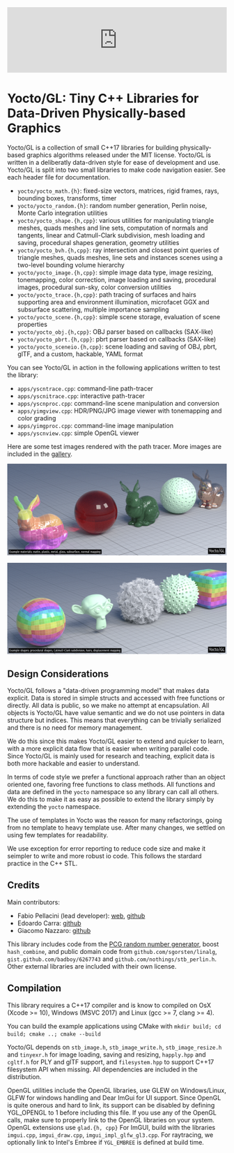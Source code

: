 
<iframe width="100%" height="auto" src="https://www.youtube.com/embed/XlrMk0kJ3sc?autoplay=1&controls=0&loop=1&showinfo=0" frameborder="0" allow="accelerometer; autoplay; encrypted-media;" allowfullscreen></iframe>

# Yocto/GL: Tiny C++ Libraries for Data-Driven Physically-based Graphics

Yocto/GL is a collection of small C++17 libraries for building 
physically-based graphics algorithms released under the MIT license.
Yocto/GL is written in a deliberatly data-driven style for ease of
development and use. 
Yocto/GL is split into two small libraries to make code navigation easier.
See each header file for documentation.

- `yocto/yocto_math.{h}`: fixed-size vectors, matrices, rigid frames, rays, 
   bounding boxes, transforms, timer
- `yocto/yocto_random.{h}`: random number generation, Perlin noise, Monte Carlo
   integration utilities
- `yocto/yocto_shape.{h,cpp}`:  various utilities for manipulating 
   triangle meshes, quads meshes and line sets, computation of normals and 
   tangents, linear and Catmull-Clark subdivision, mesh loading and saving, 
   procedural shapes generation, geometry utilities 
- `yocto/yocto_bvh.{h,cpp}`: ray intersection and closest point queries of 
   triangle meshes, quads meshes, line sets and instances scenes using a 
   two-level bounding volume hierarchy
- `yocto/yocto_image.{h,cpp}`: simple image data type, image resizing, 
   tonemapping, color correction, image loading and saving, 
   procedural images, procedural sun-sky, color conversion utilities
- `yocto/yocto_trace.{h,cpp}`: path tracing of surfaces and hairs supporting
   area and environment illumination, microfacet GGX and subsurface scattering,
   multiple importance sampling
- `yocto/yocto_scene.{h,cpp}`: simple scene storage, evaluation of scene 
   properties
- `yocto/yocto_obj.{h,cpp}`: OBJ parser based on callbacks (SAX-like)
- `yocto/yocto_pbrt.{h,cpp}`: pbrt parser based on callbacks (SAX-like)
- `yocto/yocto_sceneio.{h,cpp}`: scene loading and saving of OBJ, pbrt, glTF,
   and a custom, hackable, YAML format

You can see Yocto/GL in action in the following applications written to
test the library:

- `apps/yscntrace.cpp`: command-line path-tracer
- `apps/yscnitrace.cpp`: interactive path-tracer
- `apps/yscnproc.cpp`: command-line scene manipulation and conversion
- `apps/yimgview.cpp`: HDR/PNG/JPG image viewer with tonemapping and color grading
- `apps/yimgproc.cpp`: command-line image manipulation
- `apps/yscnview.cpp`: simple OpenGL viewer

Here are some test images rendered with the path tracer. More images are 
included in the [gallery](gallery.md).

![Example materials: matte, plastic, metal, glass, subsurface, normal mapping](images/features1.png)

![Example shapes: procedural shapes, Catmull-Clark subdivision, hairs, displacement mapping](images/features2.png)

## Design Considerations

Yocto/GL follows a "data-driven programming model" that makes data explicit.
Data is stored in simple structs and accessed with free functions or directly.
All data is public, so we make no attempt at encapsulation.
All objects is Yocto/GL have value semantic and we do not use pointers
in data structure but indices. This means that everything can be trivially
serialized and there is no need for memory management.

We do this since this makes Yocto/GL easier to extend and quicker to learn,
with a more explicit data flow that is easier when writing parallel code.
Since Yocto/GL is mainly used for research and teaching,
explicit data is both more hackable and easier to understand.

In terms of code style we prefer a functional approach rather than an
object oriented one, favoring free functions to class methods. All functions
and data are defined in the `yocto` namespace so any library can call all
others. We do this to make it as easy as possible to extend the library simply
by extending the `yocto` namespace.

The use of templates in Yocto was the reason for many refactorings, going
from no template to heavy template use. After many changes, we settled
on using few templates for readability.

We use exception for error reporting to reduce code size and make it seimpler to 
write and more robust io code. This follows the stardard practice in the C++ STL.

## Credits

Main contributors:
  - Fabio Pellacini (lead developer): [web](http://pellacini.di.uniroma1.it), [github](https://github.com/xelatihy) 
  - Edoardo Carra: [github](https://github.com/edoardocarra)
  - Giacomo Nazzaro: [github](https://github.com/giacomonazzaro)

This library includes code from the [PCG random number generator](http://www.pcg-random.org),
boost `hash_combine`, and public domain code from `github.com/sgorsten/linalg`, 
`gist.github.com/badboy/6267743` and `github.com/nothings/stb_perlin.h`.
Other external libraries are included with their own license.

## Compilation

This library requires a C++17 compiler and is know to compiled on 
OsX (Xcode >= 10), Windows (MSVC 2017) and Linux (gcc >= 7, clang >= 4).

You can build the example applications using CMake with
    `mkdir build; cd build; cmake ..; cmake --build`

Yocto/GL depends on `stb_image.h`, `stb_image_write.h`, `stb_image_resize.h` and
`tinyexr.h` for image loading, saving and resizing,  `happly.hpp` and `cgltf.h` 
for PLY and glTF support, and `filesystem.hpp` to support C++17 filesystem API 
when missing. All dependencies are included in the distribution.

OpenGL utilities include the OpenGL libraries, use GLEW on Windows/Linux,
GLFW for windows handling and Dear ImGui for UI support.
Since OpenGL is quite onerous and hard to link, its support can be disabled
by defining YGL_OPENGL to 1 before including this file. If you use any of
the OpenGL calls, make sure to properly link to the OpenGL libraries on
your system. OpenGL extensions use `glad.{h, cpp}` For ImGUI, build with the 
libraries `imgui.cpp`, `imgui_draw.cpp`, `imgui_impl_glfw_gl3.cpp`.
For raytracing, we optionally link to Intel's Embree if `YGL_EMBREE` is 
defined at build time.
